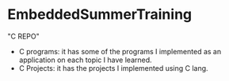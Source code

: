 # EmbeddedSummerTraining

"C REPO"
- C programs: it has some of the programs I implemented as an application on each topic I have learned.
- C Projects: it has the projects I implemented using C lang.
